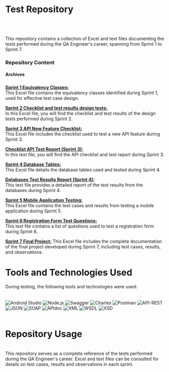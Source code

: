 # **Test Repository**
<br>
<br>

This repository contains a collection of Excel and text files documenting the tests performed during the QA Engineer's career, spanning from Sprint 1 to Sprint 7.
<br>

### **Repository Content**<br>

#### **Archives**

##### 

<ins>**Sprint 1 Equivalency Classes:**</ins> 
<br>This Excel file contains the equivalency classes identified during Sprint 1, used for effective test case design.

<ins>**Sprint 2 Checklist and test results design tests:**</ins> 
<br>In this Excel file, you will find the checklist and test results of the design tests performed during Sprint 2.

<ins>**Sprint 3 API New Feature Checklist:**</ins>
<br>This Excel file includes the checklist used to test a new API feature during Sprint 3.

<ins>**Checklist API Test Report (Sprint 3):**</ins>
<br>In this text file, you will find the API checklist and test report during Sprint 3.

<ins>**Sprint 4 Database Tables:**</ins>
<br>This Excel file details the database tables used and tested during Sprint 4.

<ins>**Databases Test Results Report (Sprint 4):**</ins>
<br>This text file provides a detailed report of the test results from the databases during Sprint 4.

<ins>**Sprint 5 Mobile Application Testing:**</ins>
<br>This Excel file contains the test cases and results from testing a mobile application during Sprint 5.

<ins>**Sprint 6 Registration Form Test Questions:**</ins>
<br>This text file contains a list of questions used to test a registration form during Sprint 6.

<ins>**Sprint 7 Final Project:**</ins>
This Excel file includes the complete documentation of the final project developed during Sprint 7, including test cases, results, and observations.

# **Tools and Technologies Used**

During testing, the following tools and technologies were used:
<br>
<br>
<br>
![Android Studio](https://img.shields.io/badge/Android%20Studio-3DDC84?style=for-the-badge&logo=android-studio&logoColor=white)
![Node.js](https://img.shields.io/badge/Node.js-43853D?style=for-the-badge&logo=node.js&logoColor=white)
![Swagger](https://img.shields.io/badge/Swagger-85EA2D?style=for-the-badge&logo=swagger&logoColor=black)
![Charles](https://img.shields.io/badge/Charles-000000?style=for-the-badge&logo=charles&logoColor=white)
![Postman](https://img.shields.io/badge/Postman-FF6C37?style=for-the-badge&logo=postman&logoColor=white)
![API-REST](https://img.shields.io/badge/API-REST-009688?style=for-the-badge&logoColor=white)
![JSON](https://img.shields.io/badge/JSON-000000?style=for-the-badge&logo=json&logoColor=white)
![SOAP](https://img.shields.io/badge/SOAP-FFCA28?style=for-the-badge&logoColor=black)
![APIdoc](https://img.shields.io/badge/APIdoc-E8E8E8?style=for-the-badge&logoColor=black)
![XML](https://img.shields.io/badge/XML-F68212?style=for-the-badge&logo=xml&logoColor=white)
![WSDL](https://img.shields.io/badge/WSDL-0769AD?style=for-the-badge&logoColor=white)
![XSD](https://img.shields.io/badge/XSD-0077B5?style=for-the-badge&logoColor=white)
<br>
<br>
# **Repository Usage**
<br>
This repository serves as a complete reference of the tests performed during the QA Engineer's career. Excel and text files can be consulted for details on test cases, results and observations in each sprint.
<br>
<br>


